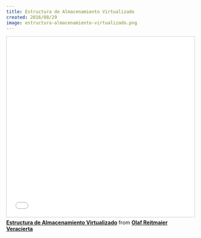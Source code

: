 ```yaml
---
title: Estructura de Almacenamiento Virtualizado
created: 2016/08/29
image: estructura-almacenamiento-virtualizado.png
---
```


<div class="text-center">
<iframe src="//www.slideshare.net/slideshow/embed_code/key/wzjEN7aughVL9k" width="595" height="485" frameborder="0" marginwidth="0" marginheight="0" scrolling="no" style="border:1px solid #CCC; border-width:1px; margin-bottom:5px; max-width: 100%;" allowfullscreen> </iframe> <div style="margin-bottom:5px"> <strong> <a href="//www.slideshare.net/olafrv/estructura-de-almacenamiento-virtualizado" title="Estructura de Almacenamiento Virtualizado" target="_blank">Estructura de Almacenamiento Virtualizado</a> </strong> from <strong><a href="https://www.slideshare.net/olafrv" target="_blank">Olaf Reitmaier Veracierta</a></strong> </div>
</div>
